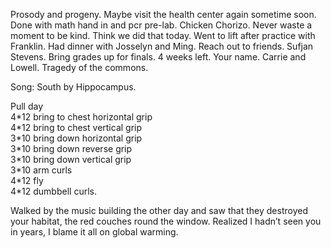 Prosody and progeny. Maybe visit the health center again sometime soon. Done with math hand in and pcr pre-lab. Chicken Chorizo. Never waste a moment to be kind. Think we did that today. Went to lift after practice with Franklin. Had dinner with Josselyn and Ming. Reach out to friends. Sufjan Stevens. Bring grades up for finals. 4 weeks left. Your name. Carrie and Lowell. Tragedy of the commons.

Song: South by Hippocampus.

Pull day  
4\*12 bring to chest horizontal grip  
4\*12 bring to chest vertical grip  
3\*10 bring down horizontal grip  
3\*10 bring down reverse grip  
3\*10 bring down vertical grip  
3\*10 arm curls  
4\*12 fly  
4\*12 dumbbell curls. 

Walked by the music building the other day and saw that they destroyed your habitat, the red couches round the window. Realized I hadn’t seen you in years, I blame it all on global warming.

